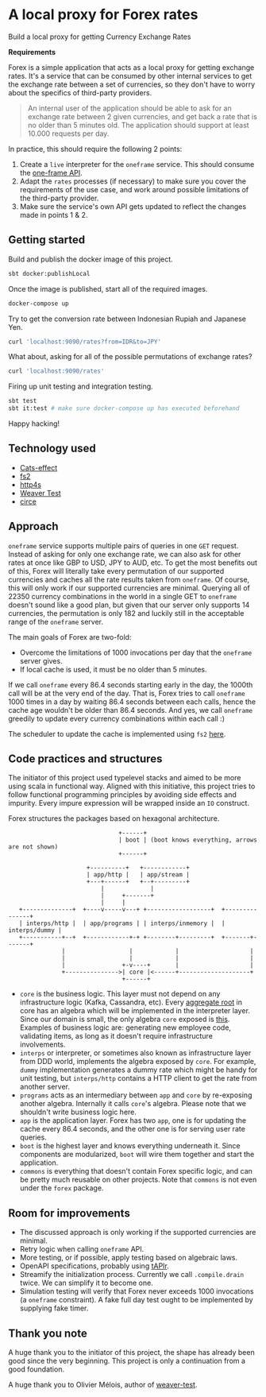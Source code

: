 # A local proxy for Forex rates

Build a local proxy for getting Currency Exchange Rates

**Requirements**

Forex is a simple application that acts as a local proxy for getting exchange rates.
It's a service that can be consumed by other internal services to get the exchange rate between a set of currencies,
so they don't have to worry about the specifics of third-party providers.

> An internal user of the application should be able to ask for an exchange rate between 2 given currencies, and get back a rate that is no older than 5 minutes old.
> The application should support at least 10.000 requests per day.

In practice, this should require the following 2 points:

1. Create a `live` interpreter for the `oneframe` service. This should consume the [one-frame API](https://hub.docker.com/r/paidyinc/one-frame).
2. Adapt the `rates` processes (if necessary) to make sure you cover the requirements of the use case, and work around possible limitations of the third-party provider.
3. Make sure the service's own API gets updated to reflect the changes made in points 1 & 2.

## Getting started

Build and publish the docker image of this project.
```bash
sbt docker:publishLocal
```
Once the image is published, start all of the required images.
```bash
docker-compose up
```
Try to get the conversion rate between Indonesian Rupiah and Japanese Yen.
```bash
curl 'localhost:9090/rates?from=IDR&to=JPY'
```
What about, asking for all of the possible permutations of exchange rates?
```bash
curl 'localhost:9090/rates'
```
Firing up unit testing and integration testing.
```bash
sbt test
sbt it:test # make sure docker-compose up has executed beforehand
```
Happy hacking!

## Technology used

- [Cats-effect](https://typelevel.org/cats-effect/)
- [fs2](https://fs2.io/index.html)
- [http4s](https://fs2.io/index.html)
- [Weaver Test](https://disneystreaming.github.io/weaver-test/docs/multiple_suites_logging)
- [circe](https://circe.github.io/circe/parsing.html)

## Approach

`oneframe` service supports multiple pairs of queries in one `GET` request. Instead of asking for only one exchange rate, we can also ask for other rates at once like GBP to USD, JPY to AUD, etc.
To get the most benefits out of this, Forex will literally take every permutation of our supported currencies and caches all the rate results taken from `oneframe`.
Of course, this will only work if our supported currencies are minimal. Querying all of 22350 currency combinations in the world in a single GET to `oneframe` doesn't sound like a good plan,
but given that our server only supports 14 currencies, the permutation is only 182 and luckily still in the acceptable range of the `oneframe` server.

The main goals of Forex are two-fold:
- Overcome the limitations of 1000 invocations per day that the `oneframe` server gives.
- If local cache is used, it must be no older than 5 minutes.

If we call `oneframe` every 86.4 seconds starting early in the day, the 1000th call will be at the very end of the day. That is, Forex tries to call `oneframe` 1000 times in a day by waiting 86.4 seconds
between each calls, hence the cache age wouldn't be older than 86.4 seconds. And yes, we call `oneframe` greedily to update every currency combinations within each call :)

The scheduler to update the cache is implemented using `fs2` [here](https://github.com/arinal/forex-mtl/blob/master/src/main/scala/forex/app/stream/updater/package.scala).


## Code practices and structures

The initiator of this project used typelevel stacks and aimed to be more using scala in functional way. Aligned with this initiative, this project tries to follow functional programming principles
by avoiding side effects and impurity. Every impure expression will be wrapped inside an `IO` construct.

Forex structures the packages based on hexagonal architecture.

```
                               +------+
                               | boot | (boot knows everything, arrows are not shown)
                               +------+

                      +----------+   +------------+
                      | app/http |   | app/stream |
                      +---+------+   +--+---------+
                          |             |     
                          |     +-------+
                          |     |
   +--------------+  +----v-----v---+ +------------------+  +---------------+
   | interps/http |  | app/programs | | interps/inmemory |  | interps/dummy |
   +-----------+--+  +------------+-+ +--------+---------+  +-------+-------+
               |                  |            |                    | 
               |                  |            |                    | 
               |                +-v----+       |                    | 
               +--------------->| core |<------+--------------------+
                                +------+   
```
- `core` is the business logic. This layer must not depend on any infrastructure logic (Kafka, Cassandra, etc). Every
[aggregate root](https://dolittle.io/runtime/runtime/domain_driven_design/aggregate_root) in core has an algebra which will be implemented in the interpreter layer.
Since our domain is small, the only algebra `core` exposed is [this](https://github.com/arinal/forex-mtl/blob/master/src/main/scala/forex/core/rates/algebra.scala).
Examples of business logic are: generating new employee code, validating items, as long as it doesn't require infrastructure involvements.
- `interps` or interpreter, or sometimes also known as infrastructure layer from DDD world, implements the algebra exposed by `core`. For example, `dummy` implementation generates a dummy
rate which might be handy for unit testing, but `interps/http` contains a HTTP client to get the rate from another server.
- `programs` acts as an intermediary between `app` and `core` by re-exposing another algebra. Internally it calls `core`'s algebra. Please note that we shouldn't
write business logic here.
- `app` is the application layer. Forex has two `app`, one is for updating the cache every 86.4 seconds, and the other one is for serving user rate queries.
- `boot` is the highest layer and knows everything underneath it. Since components are modularized, `boot` will wire them together and start the application.
- `commons` is everything that doesn't contain Forex specific logic, and can be pretty much reusable on other projects. Note that `commons` is not even under the `forex` package.

## Room for improvements

- The discussed approach is only working if the supported currencies are minimal.
- Retry logic when calling `oneframe` API.
- More testing, or if possible, apply testing based on algebraic laws.
- OpenAPI specifications, probably using [tAPIr](https://tapir.softwaremill.com/en/latest/).
- Streamify the initialization process. Currently we call `.compile.drain` twice. We can simplify it to become one.
- Simulation testing will verify that Forex never exceeds 1000 invocations (a `oneframe` constraint). A fake full day test ought to be implemented by supplying fake timer.

## Thank you note

A huge thank you to the initiator of this project, the shape has already been good since the very beginning. This project is only a continuation from a good foundation.

A huge thank you to Olivier Mélois, author of [weaver-test](https://github.com/disneystreaming/weaver-test).
